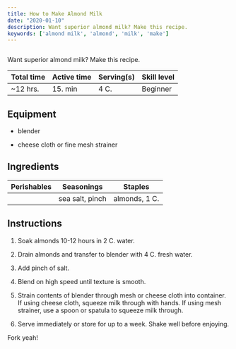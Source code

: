 ```yaml
---
title: How to Make Almond Milk
date: "2020-01-10"
description: Want superior almond milk? Make this recipe.
keywords: ['almond milk', 'almond', 'milk', 'make']
---
```

![]()

Want superior almond milk? Make this recipe.

| Total time    | Active time   | Serving(s)    | Skill level   |
|---            |---            |---            |---            |
| ~12 hrs.      | 15. min       | 4 C.          | Beginner      |


## Equipment

* blender

* cheese cloth or fine mesh strainer


## Ingredients

| Perishables | Seasonings           | Staples                          |
|---          |---                   | ---                              |
|             | sea salt, pinch      | almonds, 1 C.                    |


## Instructions

1. Soak almonds 10-12 hours in 2 C. water. 

2. Drain almonds and transfer to blender with 4 C. fresh water.

3. Add pinch of salt.

4. Blend on high speed until texture is smooth.

5. Strain contents of blender through mesh or cheese cloth into container. If using cheese cloth, squeeze milk through with hands. If using mesh strainer, use a spoon or spatula to squeeze milk through. 

6. Serve immediately or store for up to a week. Shake well before enjoying.

Fork yeah!
